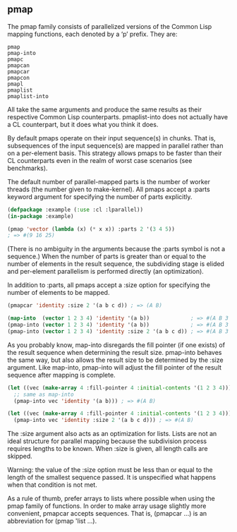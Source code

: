 ## pmap

The pmap family consists of parallelized versions of the Common Lisp mapping functions, each denoted by a ‘p’ prefix. They are:

    pmap
    pmap-into
    pmapc
    pmapcan
    pmapcar
    pmapcon
    pmapl
    pmaplist
    pmaplist-into

All take the same arguments and produce the same results as their respective Common Lisp counterparts. pmaplist-into does not actually have a CL counterpart, but it does what you think it does.

By default pmaps operate on their input sequence(s) in chunks. That is, subsequences of the input sequence(s) are mapped in parallel rather than on a per-element basis. This strategy allows pmaps to be faster than their CL counterparts even in the realm of worst case scenarios (see benchmarks).

The default number of parallel-mapped parts is the number of worker threads (the number given to make-kernel). All pmaps accept a :parts keyword argument for specifying the number of parts explicitly.

```lisp
(defpackage :example (:use :cl :lparallel))
(in-package :example)

(pmap 'vector (lambda (x) (* x x)) :parts 2 '(3 4 5))
; => #(9 16 25)
```

(There is no ambiguity in the arguments because the :parts symbol is not a sequence.) When the number of parts is greater than or equal to the number of elements in the result sequence, the subdividing stage is elided and per-element parallelism is performed directly (an optimization).

In addition to :parts, all pmaps accept a :size option for specifying the number of elements to be mapped.

```lisp
(pmapcar 'identity :size 2 '(a b c d)) ; => (A B)

(map-into  (vector 1 2 3 4) 'identity '(a b))             ; => #(A B 3 4)
(pmap-into (vector 1 2 3 4) 'identity '(a b))             ; => #(A B 3 4)
(pmap-into (vector 1 2 3 4) 'identity :size 2 '(a b c d)) ; => #(A B 3 4)
```

As you probably know, map-into disregards the fill pointer (if one exists) of the result sequence when determining the result size. pmap-into behaves the same way, but also allows the result size to be determined by the :size argument. Like map-into, pmap-into will adjust the fill pointer of the result sequence after mapping is complete.

```lisp
(let ((vec (make-array 4 :fill-pointer 4 :initial-contents '(1 2 3 4))))
  ;; same as map-into
  (pmap-into vec 'identity '(a b))) ; => #(A B)

(let ((vec (make-array 4 :fill-pointer 4 :initial-contents '(1 2 3 4))))
  (pmap-into vec 'identity :size 2 '(a b c d))) ; => #(A B)
```

The :size argument also acts as an optimization for lists. Lists are not an ideal structure for parallel mapping because the subdivision process requires lengths to be known. When :size is given, all length calls are skipped.

Warning: the value of the :size option must be less than or equal to the length of the smallest sequence passed. It is unspecified what happens when that condition is not met.

As a rule of thumb, prefer arrays to lists where possible when using the pmap family of functions. In order to make array usage slightly more convenient, pmapcar accepts sequences. That is, (pmapcar ...) is an abbreviation for (pmap 'list ...).
